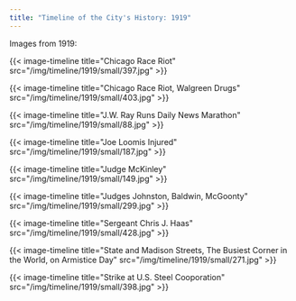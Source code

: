 ```yaml
---
title: "Timeline of the City's History: 1919"
---
```

Images from 1919:

{{< image-timeline title="Chicago Race Riot" src="/img/timeline/1919/small/397.jpg" >}}

{{< image-timeline title="Chicago Race Riot, Walgreen Drugs" src="/img/timeline/1919/small/403.jpg" >}}

{{< image-timeline title="J.W. Ray Runs Daily News Marathon" src="/img/timeline/1919/small/88.jpg" >}}

{{< image-timeline title="Joe Loomis Injured" src="/img/timeline/1919/small/187.jpg" >}}

{{< image-timeline title="Judge McKinley" src="/img/timeline/1919/small/149.jpg" >}}

{{< image-timeline title="Judges Johnston, Baldwin, McGoonty" src="/img/timeline/1919/small/299.jpg" >}}

{{< image-timeline title="Sergeant Chris J. Haas" src="/img/timeline/1919/small/428.jpg" >}}

{{< image-timeline title="State and Madison Streets, The Busiest Corner in the World, on Armistice Day" src="/img/timeline/1919/small/271.jpg" >}}

{{< image-timeline title="Strike at U.S. Steel Cooporation" src="/img/timeline/1919/small/398.jpg" >}}
